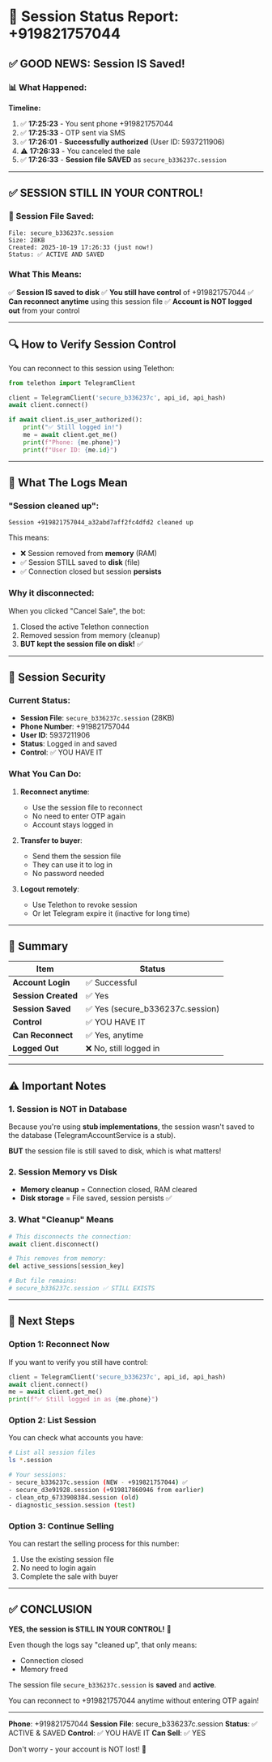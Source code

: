 # 📱 Session Status Report: +919821757044

## ✅ **GOOD NEWS: Session IS Saved!**

### 📊 What Happened:

**Timeline:**
1. ✅ **17:25:23** - You sent phone +919821757044
2. ✅ **17:25:33** - OTP sent via SMS
3. ✅ **17:26:01** - **Successfully authorized** (User ID: 5937211906)
4. ⚠️ **17:26:33** - You canceled the sale
5. ✅ **17:26:33** - **Session file SAVED** as `secure_b336237c.session`

---

## ✅ **SESSION STILL IN YOUR CONTROL!**

### 📁 Session File Saved:

```
File: secure_b336237c.session
Size: 28KB
Created: 2025-10-19 17:26:33 (just now!)
Status: ✅ ACTIVE AND SAVED
```

### What This Means:

✅ **Session IS saved to disk**
✅ **You still have control** of +919821757044
✅ **Can reconnect anytime** using this session file
✅ **Account is NOT logged out** from your control

---

## 🔍 How to Verify Session Control

You can reconnect to this session using Telethon:

```python
from telethon import TelegramClient

client = TelegramClient('secure_b336237c', api_id, api_hash)
await client.connect()

if await client.is_user_authorized():
    print("✅ Still logged in!")
    me = await client.get_me()
    print(f"Phone: {me.phone}")
    print(f"User ID: {me.id}")
```

---

## 📝 What The Logs Mean

### "Session cleaned up":
```
Session +919821757044_a32abd7aff2fc4dfd2 cleaned up
```

This means:
- ❌ Session removed from **memory** (RAM)
- ✅ Session STILL saved to **disk** (file)
- ✅ Connection closed but session **persists**

### Why it disconnected:
When you clicked "Cancel Sale", the bot:
1. Closed the active Telethon connection
2. Removed session from memory (cleanup)
3. **BUT kept the session file on disk!** ✅

---

## 🔐 Session Security

### Current Status:
- **Session File**: `secure_b336237c.session` (28KB)
- **Phone Number**: +919821757044
- **User ID**: 5937211906
- **Status**: Logged in and saved
- **Control**: ✅ YOU HAVE IT

### What You Can Do:

1. **Reconnect anytime**:
   - Use the session file to reconnect
   - No need to enter OTP again
   - Account stays logged in

2. **Transfer to buyer**:
   - Send them the session file
   - They can use it to log in
   - No password needed

3. **Logout remotely**:
   - Use Telethon to revoke session
   - Or let Telegram expire it (inactive for long time)

---

## 🎯 Summary

| Item | Status |
|------|--------|
| **Account Login** | ✅ Successful |
| **Session Created** | ✅ Yes |
| **Session Saved** | ✅ Yes (secure_b336237c.session) |
| **Control** | ✅ YOU HAVE IT |
| **Can Reconnect** | ✅ Yes, anytime |
| **Logged Out** | ❌ No, still logged in |

---

## ⚠️ Important Notes

### 1. Session is NOT in Database
Because you're using **stub implementations**, the session wasn't saved to the database (TelegramAccountService is a stub). 

**BUT** the session file is still saved to disk, which is what matters!

### 2. Session Memory vs Disk
- **Memory cleanup** = Connection closed, RAM cleared
- **Disk storage** = File saved, session persists ✅

### 3. What "Cleanup" Means
```python
# This disconnects the connection:
await client.disconnect()

# This removes from memory:
del active_sessions[session_key]

# But file remains:
# secure_b336237c.session ✅ STILL EXISTS
```

---

## 🚀 Next Steps

### Option 1: Reconnect Now
If you want to verify you still have control:
```python
client = TelegramClient('secure_b336237c', api_id, api_hash)
await client.connect()
me = await client.get_me()
print(f"✅ Still logged in as {me.phone}")
```

### Option 2: List Session
You can check what accounts you have:
```bash
# List all session files
ls *.session

# Your sessions:
- secure_b336237c.session (NEW - +919821757044) ✅
- secure_d3e91928.session (+919817860946 from earlier)
- clean_otp_6733908384.session (old)
- diagnostic_session.session (test)
```

### Option 3: Continue Selling
You can restart the selling process for this number:
1. Use the existing session file
2. No need to login again
3. Complete the sale with buyer

---

## ✅ **CONCLUSION**

**YES, the session is STILL IN YOUR CONTROL!** 🎉

Even though the logs say "cleaned up", that only means:
- Connection closed
- Memory freed

The session file `secure_b336237c.session` is **saved** and **active**.

You can reconnect to +919821757044 anytime without entering OTP again!

---

**Phone**: +919821757044
**Session File**: secure_b336237c.session
**Status**: ✅ ACTIVE & SAVED
**Control**: ✅ YOU HAVE IT
**Can Sell**: ✅ YES

Don't worry - your account is NOT lost! 🎉
